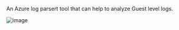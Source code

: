 An Azure log parsert tool that can help to analyze Guest level logs.

![image](https://github.com/user-attachments/assets/8632ddc2-86fc-446f-919f-23398e2f4419)
